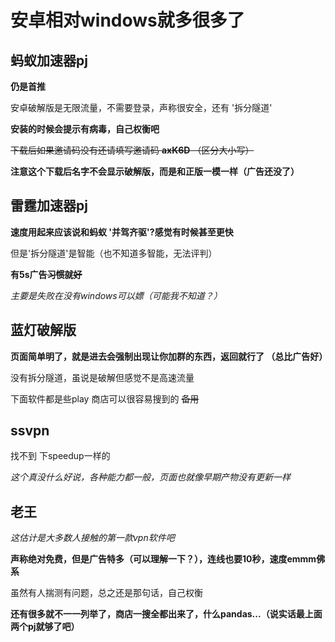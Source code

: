 # 安卓相对windows就多很多了

## 蚂蚁加速器pj
**仍是首推**

安卓破解版是无限流量，不需要登录，声称很安全，还有 '拆分隧道'

**安装的时候会提示有病毒，自己权衡吧**

~~下载后如果邀请码没有还请填写邀请码 **axK6D** （区分大小写）~~

**注意这个下载后名字不会显示破解版，而是和正版一模一样（广告还没了）**

## 雷霆加速器pj

**速度用起来应该说和蚂蚁 '并驾齐驱'?感觉有时候甚至更快**

但是'拆分隧道'是智能（也不知道多智能，无法评判）

**有5s广告~~习惯就好~~**

*主要是失败在没有windows可以嫖（可能我不知道？）*

## 蓝灯破解版

**页面简单明了，就是进去会强制出现让你加群的东西，返回就行了 （总比广告好）**

没有拆分隧道，虽说是破解但感觉不是高速流量

下面软件都是些play 商店可以很容易搜到的 ~~备用~~

## ssvpn

找不到 下speedup一样的

*这个真没什么好说，各种能力都一般，页面也就像早期产物没有更新一样*

## 老王

*这估计是大多数人接触的第一款vpn软件吧*

**声称绝对免费，但是广告特多（可以理解一下？），连线也要10秒，速度emmm佛系**

虽然有人揣测有问题，总之还是那句话，自己权衡


**还有很多就不一一列举了，商店一搜全都出来了，什么pandas...（说实话最上面两个pj就够了吧）**
